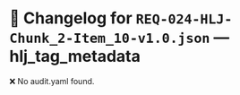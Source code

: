 # 📝 Changelog for `REQ-024-HLJ-Chunk_2-Item_10-v1.0.json` — **hlj_tag_metadata**

❌ No audit.yaml found.
